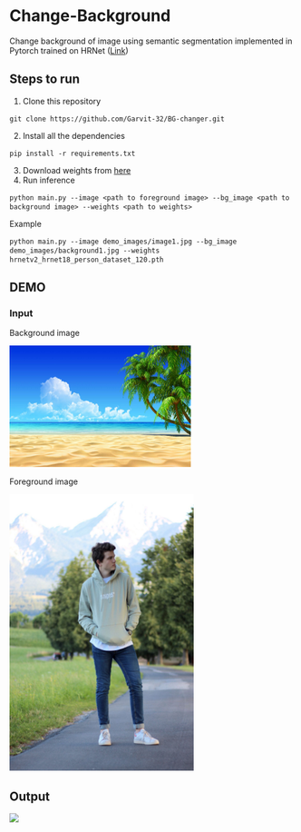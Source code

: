   

# Change-Background

  

Change background of image using semantic segmentation implemented in Pytorch trained on HRNet ([Link](https://arxiv.org/pdf/1904.04514.pdf))
 
## Steps to run 
 1. Clone this repository
 ```
 git clone https://github.com/Garvit-32/BG-changer.git
``` 
 2. Install all the dependencies
```
pip install -r requirements.txt 
```
3. Download weights from [here](https://drive.google.com/file/d/1zo-eXWyG8-UEz9h_jaOUY-bt2A1ywsPr/view?usp=sharing) 
4.  Run inference 
```
python main.py --image <path to foreground image> --bg_image <path to background image> --weights <path to weights>
```

Example
```
python main.py --image demo_images/image1.jpg --bg_image demo_images/background1.jpg --weights hrnetv2_hrnet18_person_dataset_120.pth
```
## DEMO
  
### Input
Background image 

<img  src="demo_images/background1.jpg"  width="320.0"  height=  "213.3"> 

Foreground image

<img  src=  "demo_images/image1.jpg"  width=  "325"  height=  "487.5">

  
  

## Output

<img  src="final.png"    height=  "487.5">
